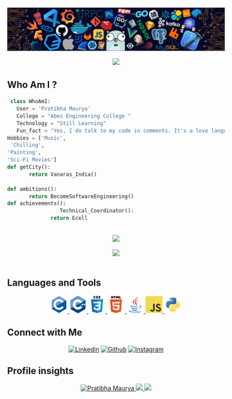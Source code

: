 ![Github Banner](banner.png)

<p align="center">
  <img src="https://readme-typing-svg.herokuapp.com?color=0d8eceF&size=30&center=true&vCenter=true&width=550&height=70&lines=Hey+There,+I'm+Radhika;I+Love+Programming;An+Open+Source+Enthusiast;Front+End+Web+Developer;Loves+To+Build+Projects;A+Problem+Solver;">
</p>


  ## Who Am I ?
 ```python
  class WhoAmI:
    User = 'Pratibha Maurya'
    College = "Abes Engineering College "
    Technology = "Still Learning"
    Fun_fact = "Yes, I do talk to my code in comments. It's a love language!"
Hobbies = ['Music',
  'Chilling',
 'Painting',
'Sci-Fi Movies']
def getCity():
		return Vanaras_India()
	
def ambitions():
		return BecomeSoftwareEngineering()
 def achievements():
                  Technical_Coordinator():
               return Ecell
	
 ```


<div align="center">

![](https://github-profile-summary-cards.vercel.app/api/cards/profile-details?username=Pratibha-Maurya23&theme=default)

![](https://github-readme-streak-stats.herokuapp.com/?user=Pratibha-Maurya23&theme=vue&hide_border=true)	
 <br/>
</div> 

## Languages and Tools 
<p align="center"> <a href="https://www.cprogramming.com/" target="_blank" rel="noreferrer"> <img src="https://raw.githubusercontent.com/devicons/devicon/master/icons/c/c-original.svg" alt="c" width="40" height="40"/> </a> <a href="https://www.w3schools.com/cpp/" target="_blank" rel="noreferrer"> <img src="https://raw.githubusercontent.com/devicons/devicon/master/icons/cplusplus/cplusplus-original.svg" alt="cplusplus" width="40" height="40"/> </a> <a href="https://www.w3schools.com/css/" target="_blank" rel="noreferrer"> <img src="https://raw.githubusercontent.com/devicons/devicon/master/icons/css3/css3-original-wordmark.svg" alt="css3" width="40" height="40"/> </a> <a href="https://www.w3.org/html/" target="_blank" rel="noreferrer"> <img src="https://raw.githubusercontent.com/devicons/devicon/master/icons/html5/html5-original-wordmark.svg" alt="html5" width="40" height="40"/> </a> <a href="https://www.java.com" target="_blank" rel="noreferrer"> <img src="https://raw.githubusercontent.com/devicons/devicon/master/icons/java/java-original.svg" alt="java" width="40" height="40"/> </a> <a href="https://developer.mozilla.org/en-US/docs/Web/JavaScript" target="_blank" rel="noreferrer"> <img src="https://raw.githubusercontent.com/devicons/devicon/master/icons/javascript/javascript-original.svg" alt="javascript" width="40" height="40"/> </a> <a href="https://www.python.org" target="_blank" rel="noreferrer"> <img src="https://raw.githubusercontent.com/devicons/devicon/master/icons/python/python-original.svg" alt="python" width="40" height="40"/> </a> </p>

            
## Connect with Me

<p align="center">
  <a href="https://www.linkedin.com/in/pratibha-maurya20/?utm_source=share&utm_campaign=share_via&utm_content=profile&utm_medium=android_app "><img alt="Linkedin" title="Pratibha Maurya Linkedin" src="https://img.shields.io/badge/LinkedIn-0077B5?style=for-the-badge&logo=linkedin&logoColor=white"></a>
  <a href="https://github.com/Pratibha-Maurya23"><img alt="Github" title="Pratibha Maurya Github" src="https://img.shields.io/badge/GitHub-100000?style=for-the-badge&logo=github&logoColor=white"></a>
 <a href="https://www.instagram.com/pratibha_20_19/"><img alt="Instagram" title="Pratibha Maurya Instagram" src="https://img.shields.io/badge/Instagram-E4405F?style=for-the-badge&logo=instagram&logoColor=white"></a>
</p>

## Profile insights
<p align="center">
    <a href="https://github.com/">
        <img src="https://komarev.com/ghpvc/?username=Pratibha-Maurya23" alt="Pratibha Maurya" />
    </a>
    <a href="https://github.com/Pratibha-Maurya23/">
    <img height="20" src="https://img.shields.io/github/followers/Pratibha-Maurya23?label=follow&logo=github" />
	</a>
	 <a href="https://github.com/Pratibha-Maurya23">
        <img height="20" src="https://img.shields.io/github/stars/Pratibha-Maurya23?label=stars&logo=github" />
	</a>
</p>

<!---
Pratibha-Maurya23/Pratibha-Maurya23 is a ✨ special ✨ repository because its `README.md` (this file) appears on your GitHub profile.
You can click the Preview link to take a look at your changes.
--->
